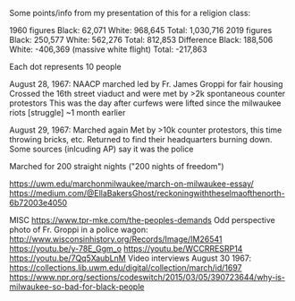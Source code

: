Some points/info from my presentation of this for a religion class:

1960 figures
    Black: 62,071
    White: 968,645
    Total: 1,030,716
2019 figures
    Black: 250,577
    White: 562,276
    Total: 812,853
Difference
    Black: 188,506
    White: -406,369 (massive white flight)
    Total: -217,863
    
Each dot represents 10 people

August 28, 1967:
NAACP marched led by Fr. James Groppi for fair housing
Crossed the 16th street viaduct and were met by >2k spontaneous counter protestors
This was the day after curfews were lifted since the milwaukee riots [struggle] ~1 month earlier

August 29, 1967:
Marched again
Met by >10k counter protestors, this time throwing bricks, etc.
Returned to find their headquarters burning down. Some sources (inlcuding AP) say it was the police 

Marched for 200 straight nights ("200 nights of freedom")

https://uwm.edu/marchonmilwaukee/march-on-milwaukee-essay/
https://medium.com/@EllaBakersGhost/reckoningwiththeselmaofthenorth-6b72003e4050

MISC
https://www.tpr-mke.com/the-peoples-demands
Odd perspective photo of Fr. Groppi in a police wagon: http://www.wisconsinhistory.org/Records/Image/IM26541 
https://youtu.be/y-78E_Ggm_o
https://youtu.be/WCCRRESRP14
https://youtu.be/7Qq5XaubLnM
Video interviews August 30 1967: https://collections.lib.uwm.edu/digital/collection/march/id/1697
https://www.npr.org/sections/codeswitch/2015/03/05/390723644/why-is-milwaukee-so-bad-for-black-people
